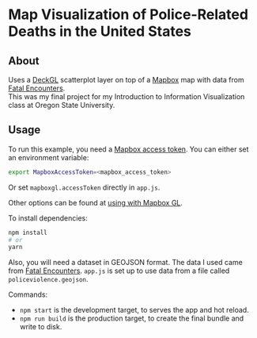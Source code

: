 # Map Visualization of Police-Related Deaths in the United States

## About
Uses a [DeckGL](https://deck.gl/) scatterplot layer on top of a [Mapbox](https://docs.mapbox.com/mapbox-gl-js/overview/) map with data from [Fatal Encounters](https://fatalencounters.org/).  
This was my final project for my Introduction to Information Visualization class at Oregon State University.

## Usage

To run this example, you need a [Mapbox access token](https://docs.mapbox.com/help/how-mapbox-works/access-tokens/). You can either set an environment variable:

```bash
export MapboxAccessToken=<mapbox_access_token>
```

Or set `mapboxgl.accessToken` directly in `app.js`.

Other options can be found at [using with Mapbox GL](../../../../docs/get-started/using-with-mapbox-gl.md).

To install dependencies:

```bash
npm install
# or
yarn
```

Also, you will need a dataset in GEOJSON format. The data I used came from [Fatal Encounters](https://fatalencounters.org/). `app.js` is set up to use data from a file called `policeviolence.geojson`.

Commands:
* `npm start` is the development target, to serves the app and hot reload.
* `npm run build` is the production target, to create the final bundle and write to disk.

